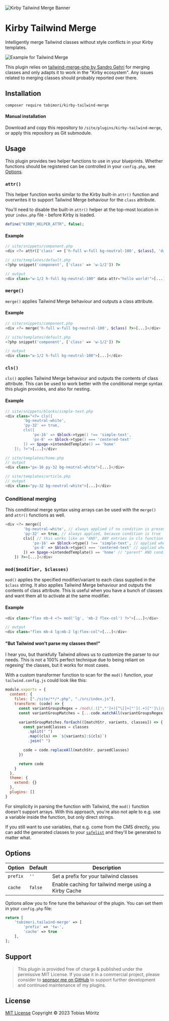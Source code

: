 ![Kirby Tailwind Merge Banner](.github/banner.png)

# Kirby Tailwind Merge

Intelligently merge Tailwind classes without style conflicts in your Kirby templates.

![Example for Tailwind Merge](.github/example.png)

This plugin relies on [tailwind-merge-php by Sandro Gehri](https://github.com/gehrisandro/tailwind-merge-php) for merging classes and only adapts it to work in the "Kirby ecosystem". Any issues related to merging classes should probably reported over there.

## Installation

```
composer require tobimori/kirby-tailwind-merge
```

#### Manual installation

Download and copy this repository to `/site/plugins/kirby-tailwind-merge`, or apply this repository as Git submodule.

## Usage

This plugin provides two helper functions to use in your blueprints. Whether functions should be registered can be controlled in your `config.php`, see [Options](#options).

### `attr()`

This helper function works similar to the Kirby built-in `attr()` function and overwrites it to support Tailwind Merge behaviour for the `class` attribute.

You'll need to disable the built-in `attr()` helper at the top-most location in your `index.php` file - before Kirby is loaded.

```php
define("KIRBY_HELPER_ATTR", false);
```

#### Example

```php
// site/snippets/component.php
<div <?= attr(['class' => ['h-full w-full bg-neutral-100', $class], 'data-attr' => 'hello world!']) ?>>[...]</div>

// site/templates/default.php
<?php snippet('component', ['class' => 'w-1/2']) ?>

// output
<div class="w-1/2 h-full bg-neutral-100" data-attr="hello world!">[...]</div>
```

### `merge()`

`merge()` applies Tailwind Merge behaviour and outputs a class attribute.

#### Example

```php
// site/snippets/component.php
<div <?= merge('h-full w-full bg-neutral-100', $class) ?>>[...]</div>

// site/templates/default.php
<?php snippet('component', ['class' => 'w-1/2']) ?>

// output
<div class="w-1/2 h-full bg-neutral-100">[...]</div>
```

### `cls()`

`cls()` applies Tailwind Merge behaviour and outputs the contents of class attribute. This can be used to work better with the conditional merge syntax this plugin provides, and also for nesting.

#### Example

```php
// site/snippets/blocks/simple-text.php
<div class="<?= cls([
        'bg-neutral-white',
        'py-32' => true,
        cls([
            'px-16' => $block->type() !== 'simple-text',
            'px-8' => $block->type() === 'centered-text'
        ]) => $page->intendedTemplate() == 'home'
    ]); ?>">[...]</div>

// site/templates/home.php
// output
<div class="px-16 py-32 bg-neutral-white">[...]</div>

// site/templates/article.php
// output
<div class="py-32 bg-neutral-white">[...]</div>
```

### Conditional merging

This conditional merge syntax using arrays can be used with the `merge()` and `attr()` functions as well.

```php
<div <?= merge([
        'bg-neutral-white', // always applied if no condition is present
        'py-32' => true, // always applied, because condition is true
        cls([ // this works like an "AND", ANY entries in cls function will only be applied if the condition is true, this results in...
            'px-16' => $block->type() !== 'simple-text', // applied when block type is not 'simple-text', but intendedTemplate is 'home'
            'px-8' => $block->type() === 'centered-text' // applied when block type is 'centered-text' and intendedTemplate is 'home', also replaces 'px-16' from above
        ]) => $page->intendedTemplate() == 'home' // "parent" AND condition
    ]) ?>>[...]</div>
```

### `mod($modifier, $classes)`

`mod()` applies the specified modifier/variant to each class supplied in the `$class` string. It also applies Tailwind Merge behaviour and outputs the contents of class attribute. This is useful when you have a bunch of classes and want them all to activate at the same modifier.

#### Example

```php
<div class="flex mb-4 <?= mod('lg', 'mb-2 flex-col') ?>">[...]</div>

// output
<div class="flex mb-4 lg:mb-2 lg:flex-col">[...]</div>
```

#### "But Tailwind won't parse my classes then!"

I hear you, but thankfully Tailwind allows us to customize the parser to our needs. This is not a 100% perfect technique due to being reliant on regexing' the classes, but it works for most cases.

With a custom transformer function to scan for the `mod()` function, your `tailwind.config.js` could look like this:

```js
module.exports = {
  content: {
    files: ["./site/**/*.php", "./src/index.js"],
    transform: (code) => {
      const variantGroupsRegex = /mod\(.([^,"']+)[^\[]+["'](.+)["']\)/g
      const variantGroupMatches = [...code.matchAll(variantGroupsRegex)]

      variantGroupMatches.forEach(([matchStr, variants, classes]) => {
        const parsedClasses = classes
          .split(" ")
          .map((cls) => `${variants}:${cls}`)
          .join(" ")

        code = code.replaceAll(matchStr, parsedClasses)
      })

      return code
    }
  },
  theme: {
    extend: {}
  },
  plugins: []
}
```

For simplicity in parsing the function with Tailwind, the `mod()` function doesn't support arrays. With this approach, you're also not aple to e.g. use a variable inside the function, but only direct strings.

If you still want to use variables, that e.g. come from the CMS directly, you can add the generated classes to your [`safelist`](https://tailwindcss.com/docs/content-configuration#safelisting-classes) and they'll be generated to matter what.

## Options

| Option   | Default | Description                                           |
| -------- | ------- | ----------------------------------------------------- |
| `prefix` | `''`    | Set a prefix for your tailwind classes                |
| `cache`  | `false` | Enable caching for tailwind merge using a Kirby Cache |

Options allow you to fine tune the behaviour of the plugin. You can set them in your `config.php` file:

```php
return [
    'tobimori.tailwind-merge' => [
        'prefix' => 'tw-',
        'cache' => true
    ],
];
```

## Support

> This plugin is provided free of charge & published under the permissive MIT License. If you use it in a commercial project, please consider to [sponsor me on GitHub](https://github.com/sponsors/tobimori) to support further development and continued maintenance of my plugins.

## License

[MIT License](./LICENSE)
Copyright © 2023 Tobias Möritz
